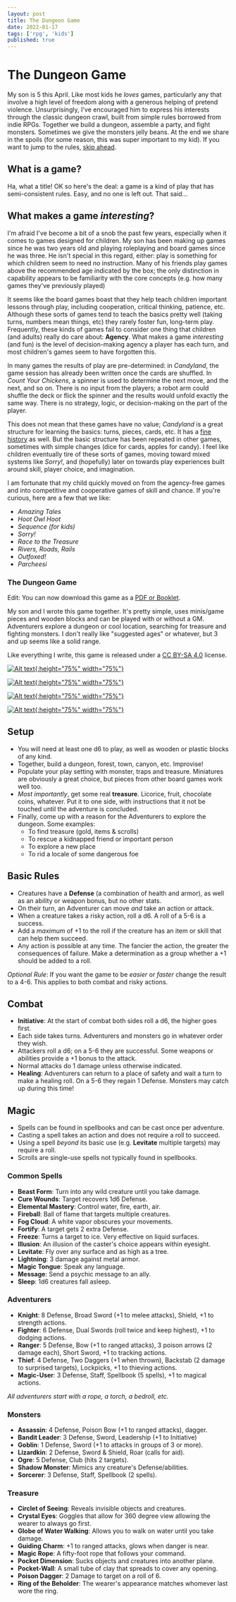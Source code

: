 ```yaml
---
layout: post
title: The Dungeon Game
date: 2022-01-17
tags: ['rpg', 'kids']
published: true
---
```


# The Dungeon Game
My son is 5 this April. Like most kids he _loves_ games, particularly any that involve a high level of freedom along with a generous helping of pretend violence. Unsurprisingly, I've encouraged him to express his interests through the classic dungeon crawl, built from simple rules borrowed from indie RPGs. Together we build a dungeon, assemble a party, and fight monsters. Sometimes we give the monsters jelly beans. At the end we share in the spoils (for some reason, this was super important to my kid). If you want to jump to the rules, [skip ahead](#the-dungeon-game).

## What is a game?
Ha, what a title! OK so here's the deal: a game is a kind of play that has semi-consistent rules. Easy, and no one is left out. That said...

## What makes a game _interesting_?
I'm afraid I've become a bit of a snob the past few years, especially when it comes to games designed for children. My son has been making up games since he was two years old and playing roleplaying and board games since he was three. He isn't special in this regard, either: play is something for which children seem to need _no_ instruction. Many of his friends play games above the recommended age indicated by the box; the only distinction in capability appears to be familiarity with the core concepts (e.g. how many games they've previously played)

It seems like the board games boast that they help teach children important lessons through play, including cooperation, critical thinking, patience, etc. Although these sorts of games tend to teach the basics pretty well (taking turns, numbers mean things, etc) they rarely foster fun, long-term play. Frequently, these kinds of games fail to consider one thing that children (and adults) really do care about: **Agency**. What makes a game _interesting_ (and fun) is the level of decision-making agency a player has each turn, and most children's games seem to have forgotten this.

In many games the results of play are pre-determined: in _Candyland_, the game session has already been written once the cards are shuffled. In _Count Your Chickens_, a spinner is used to determine the next move, and the next, and so on. There is no input from the players; a robot arm could shuffle the deck or flick the spinner and the results would unfold exactly the same way. There is no strategy, logic, or decision-making on the part of the player.

This does not mean that these games have no value; _Candyland_ is a great structure for learning the basics: turns, pieces, cards, etc. It has a [fine history](https://www.theatlantic.com/technology/archive/2019/07/how-polio-inspired-the-creation-of-candy-land/594424/) as well. But the basic structure has been repeated in other games, sometimes with simple changes (dice for cards, apples for candy). I feel like children eventually tire of these sorts of games, moving toward mixed systems like _Sorry!_, and (hopefully) later on towards play experiences built around skill, player choice, and imagination.

I am fortunate that my child quickly moved on from the agency-free games and into competitive and cooperative games of skill and chance. If you're curious, here are a few that we like:

- _Amazing Tales_
- _Hoot Owl Hoot_
- _Sequence (for kids)_
- _Sorry!_
- _Race to the Treasure_
- _Rivers, Roads, Rails_
- _Outfoxed!_
- _Parcheesi_

### The Dungeon Game

Edit: You can now download this game as a [PDF or Booklet](https://yochaigal.itch.io/the-dungeon-game).

My son and I wrote this game together. It's pretty simple, uses minis/game pieces and wooden blocks and can be played with or without a GM. Adventurers explore a dungeon or cool location, searching for treasure and fighting monsters. I don't really like "suggested ages" or whatever, but 3 and up seems like a solid range.

Like everything I write, this game is released under a [CC BY-SA 4.0](https://creativecommons.org/licenses/by-sa/4.0/) license.


[![Alt text](/img/the-dungeon-game/the-dungeon-game-1.jpg "click to embiggen"){:height="75%" width="75%"}](/img/the-dungeon-game/the-dungeon-game-1.jpg)

[![Alt text](/img/the-dungeon-game/the-dungeon-game-2.jpg "click to embiggen"){:height="75%" width="75%"}](/img/the-dungeon-game/the-dungeon-game-2.jpg)

[![Alt text](/img/the-dungeon-game/the-dungeon-game-3.jpg "click to embiggen"){:height="75%" width="75%"}](/img/the-dungeon-game/the-dungeon-game-3.jpg)

[![Alt text](/img/the-dungeon-game/the-dungeon-game-4.jpg "click to embiggen"){:height="75%" width="75%"}](/img/the-dungeon-game/the-dungeon-game-4.jpg)


## Setup

- You will need at least one d6 to play, as well as wooden or plastic blocks of any kind.
- Together, build a dungeon, forest, town, canyon, etc. Improvise!
- Populate your play setting with monster, traps and treasure.  Miniatures are obviously a great choice, but pieces from other board games work well too.
- _Most importantly_, get some real **treasure**. Licorice, fruit, chocolate coins, whatever. Put it to one side, with instructions that it not be touched until the adventure is concluded.
- Finally, come up with a reason for the Adventurers to explore the dungeon. Some examples:
  - To find treasure (gold, items & scrolls)
  - To rescue a kidnapped friend or important person
  - To explore a new place
  - To rid a locale of some dangerous foe

## Basic Rules

- Creatures have a **Defense** (a combination of health and armor), as well as an ability or weapon bonus, but no other stats.
- On their turn, an Adventurer can move _and_ take an action or attack.
- When a creature takes a risky action, roll a d6. A roll of a 5-6 is a success.
- Add a _maximum_ of +1 to the roll if the creature has an item or skill that can help them succeed.
- Any action is possible at any time. The fancier the action, the greater the consequences of failure. Make a determination as a group whether a +1 should be added to a roll.

*Optional Rule*: If you want the game to be _easier_ or _faster_ change the result to a 4-6. This applies to both combat and risky actions.

## Combat

- **Initiative**: At the start of combat both sides roll a d6, the higher goes first.
- Each side takes turns. Adventurers and monsters go in whatever order they wish.
- Attackers roll a d6; on a 5-6 they are successful. Some weapons or abilities provide a +1 bonus to the attack.
- Normal attacks do 1 damage unless otherwise indicated.
- **Healing**: Adventurers can return to a place of safety and wait a turn to make a healing roll. On a 5-6 they regain 1 Defense. Monsters may catch up during this time!

## Magic
- Spells can be found in spellbooks and can be cast once per adventure.
- Casting a spell takes an action and does not require a roll to succeed.
- Using a spell _beyond_ its basic use (e.g. **Levitate** multiple targets) may require a roll.
- Scrolls are single-use spells not typically found in spellbooks.

### Common Spells
- **Beast Form**: Turn into any wild creature until you take damage.
- **Cure Wounds**: Target recovers 1d6 Defense.
- **Elemental Mastery**: Control water, fire, earth, air.
- **Fireball**: Ball of flame that targets multiple creatures.
- **Fog Cloud**: A white vapor obscures your movements.
- **Fortify**: A target gets 2 extra Defense.
- **Freeze**: Turns a target to ice. Very effective on liquid surfaces.
- **Illusion**: An illusion of the caster's choice appears within eyesight.
- **Levitate**: Fly over any surface and as high as a tree.
- **Lightning**: 3 damage against metal armor.
- **Magic Tongue**: Speak any language.
- **Message**: Send a psychic message to an ally.
- **Sleep**: 1d6 creatures fall asleep.


### Adventurers
- **Knight**: 8 Defense, Broad Sword (+1 to melee attacks), Shield, +1 to strength actions.
- **Fighter**: 6 Defense, Dual Swords (roll twice and keep highest), +1 to  dodging actions.
- **Ranger**: 5 Defense, Bow (+1 to ranged attacks), 3 poison arrows (2 damage each), Short Sword, +1 to tracking actions.
- **Thief**: 4 Defense, Two Daggers (+1 when thrown), Backstab (2 damage to surprised targets), Lockpicks, +1 to thieving actions.
- **Magic-User**: 3 Defense, Staff, Spellbook (5 spells), +1 to magical actions.

*All adventurers start with a rope, a torch, a bedroll, etc.*

### Monsters
- **Assassin**: 4 Defense, Poison Bow (+1 to ranged attacks), dagger.
- **Bandit Leader**: 3 Defense, Sword, Leadership (+1 to Initiative)
- **Goblin**: 1 Defense, Sword (+1 to attacks in groups of 3 or more).
- **Lizardkin**: 2 Defense, Sword & Shield, Roar (calls for aid).
- **Ogre**: 5 Defense, Club (hits 2 targets).
- **Shadow Monster**: Mimics any creature's Defense/abilities.
- **Sorcerer**: 3 Defense, Staff, Spellbook (2 spells).

### Treasure
- **Circlet of Seeing**: Reveals invisible objects and creatures.
- **Crystal Eyes**: Goggles that allow for 360 degree view allowing the wearer to always go first.
- **Globe of Water Walking**: Allows you to walk on water until you take damage.
- **Guiding Charm**: +1 to ranged attacks, glows when danger is near.
- **Magic Rope**: A fifty-foot rope that follows your command.
- **Pocket Dimension**: Sucks objects and creatures into another plane.
- **Pocket-Wall**: A small tube of clay that spreads to cover any opening.
- **Poison Dagger**: 2 Damage to target on a roll of 6.
- **Ring of the Beholder**: The wearer's appearance matches whomever last wore the ring.
